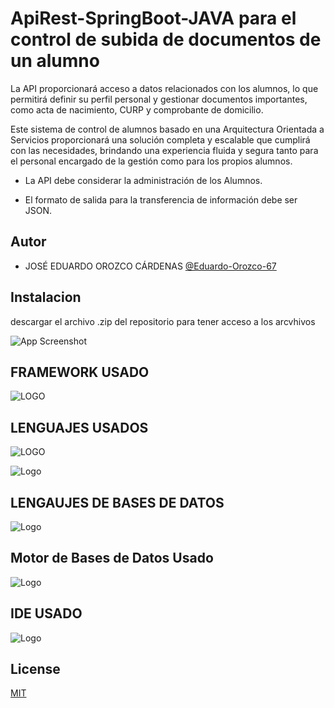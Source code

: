 # ApiRest-SpringBoot-JAVA para el control de subida de documentos de un alumno

La API proporcionará acceso a datos relacionados con los alumnos, lo que permitirá definir su perfil personal y gestionar documentos importantes, como acta de nacimiento, CURP y comprobante de domicilio.

Este sistema de control de alumnos basado en una Arquitectura Orientada a Servicios proporcionará una solución completa y escalable que cumplirá con las necesidades, brindando una experiencia fluida y segura tanto para el personal encargado de la gestión como para los propios alumnos.

* La API debe considerar la administración de los Alumnos.

* El formato de salida para la transferencia de información debe ser JSON.

## Autor

- JOSÉ EDUARDO OROZCO CÁRDENAS [@Eduardo-Orozco-67](https://github.com/Eduardo-Orozco-67)
  
## Instalacion

descargar el archivo .zip del repositorio para tener acceso a los arcvhivos

![App Screenshot](https://br.atsit.in/es/wp-content/uploads/2021/06/como-descargar-archivos-y-ver-codigo-desde-github-9.png)

## FRAMEWORK USADO

![LOGO](https://niixer.com/wp-content/uploads/2020/11/spring-boot.png)

## LENGUAJES USADOS

![LOGO](https://hibernate.org/images/hibernate-logo.svg)

![Logo](https://1000marcas.net/wp-content/uploads/2020/11/Java-logo.png)

## LENGAUJES DE BASES DE DATOS

![Logo](https://blog.desafiolatam.com/wp-content/uploads/2018/05/sql-logo.png)

## Motor de Bases de Datos Usado

![Logo](https://cdn.icon-icons.com/icons2/2415/PNG/512/postgresql_original_wordmark_logo_icon_146392.png)

## IDE USADO

![Logo](https://financesonline.com/uploads/2019/08/IntelliJ-Idea-logo1.png)

## License

[MIT](https://choosealicense.com/licenses/mit/)
